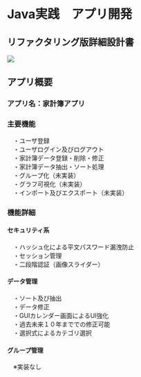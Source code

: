 # Java実践　アプリ開発
## リファクタリング版詳細設計書


<img src="https://shields.io/badge/MySQL-lightgrey?logo=mysql&style=plastic&logoColor=white&labelColor=blue">

## アプリ概要
<h3>アプリ名：家計簿アプリ</h3>
<h3>主要機能</h3>
　・ユーザ登録<br>
　・ユーザログイン及びログアウト<br>
　・家計簿データ登録・削除・修正<br>
　・家計簿データ抽出・ソート処理<br>
　・グループ化（未実装）<br>
　・グラフ可視化（未実装）<br>
　・インポート及びエクスポート（未実装）

<h3>機能詳細</h3>
<h4>セキュリティ系</h4>
　・ハッシュ化による平文パスワード漏洩防止<br>
　・セッション管理<br>
　・二段階認証（画像スライダー）


<h4>データ管理</h4>
　・ソート及び抽出<br>
　・データ修正<br>
　・GUIカレンダー画面によるUI強化<br>
　・過去未来１０年まででの修正可能<br>
　・選択式によるカテゴリ選択<br>


<h4>グループ管理</h4>
　※実装なし